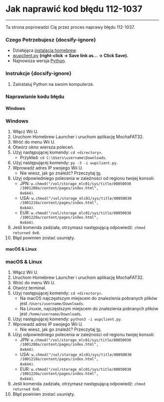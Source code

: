 # Jak naprawić kod błędu 112-1037
---
Ta strona poprowadzi Cię przez proces naprawy błędu 112-1037.

### Czego Potrzebujesz {docsify-ignore}

- Działająca [instalacja homebrew](introduction).
- [wupclient.py](https://raw.githubusercontent.com/Elpunical/mocha/master/ios_mcp/wupclient.py) **(right-click -> Save link as... -> Click Save).**
- Najnowsza wersja [Python](https://www.python.org/downloads/).

### Instrukcje {docsify-ignore}

1. Zainstaluj Python na swoim komputerze.

### Naprawianie kodu błędu

<!-- tabs:start -->

#### **Windows**

### Windows

1. Włącz Wii U.
1. Uruchom Homebrew Launcher i uruchom aplikację MochaFAT32.
1. Wróć do menu Wii U.
1. Otwórz okno wiersza poleceń.
1. Użyj następującej komendy: `cd <directory>`.
    - Przykład: <code>cd C:\Users\username<wbr>\Downloads</code>.
1. Użyj następującej komendy: `py -3 -i wupclient.py`.
1. Wprowadź adres IP swojego Wii U.
    - Nie wiesz, jak go znaleźć? Przeczytaj [to](find-wiiu-ip-address).
1. Użyj odpowiedniego polecenia w zależności od regionu twojej konsoli:
    - JPN: <code>w.chmod("/vol<wbr>/storage_mlc01<wbr>/sys/title/00050030<wbr>/1001200a/content<wbr>/pages<wbr>/index.html", 0x644)</code>.
    - USA: <code>w.chmod("/vol<wbr>/storage_mlc01<wbr>/sys/title/00050030<wbr>/1001210a/content<wbr>/pages<wbr>/index.html", 0x644)</code>.
    - EUR: <code>w.chmod("/vol<wbr>/storage_mlc01<wbr>/sys/title/00050030<wbr>/1001220a/content<wbr>/pages<wbr>/index.html", 0x644)</code>.
1. Jeśli komenda zadziała, otrzymasz następującą odpowiedź: `chmod returned 0x0`.
1. Błąd powinien zostać usunięty.

#### **macOS & Linux**

### macOS & Linux

1. Włącz Wii U.
1. Uruchom Homebrew Launcher i uruchom aplikację MochaFAT32.
1. Wróć do menu Wii U.
1. Otwórz terminal.
1. Użyj następującej komendy: `cd <directory>`.
    - Na macOS najczęstszym miejscem do znalezienia pobranych plików jest <code>/Users/username<wbr>/Downloads</code>.
    - Na Linuxie, najczęstszym miejscem do znalezienia pobranych plików jest <code>/home/username<wbr>/Downloads</code>.
1. Użyj następującej komendy: `python3 -i wupclient.py`.
1. Wprowadź adres IP swojego Wii U.
    - Nie wiesz, jak go znaleźć? Przeczytaj [to](find-wiiu-ip-address).
1. Użyj odpowiedniego polecenia w zależności od regionu twojej konsoli:
    - JPN: <code>w.chmod("/vol<wbr>/storage_mlc01<wbr>/sys/title/00050030<wbr>/1001200a/content<wbr>/pages<wbr>/index.html", 0x644)</code>.
    - USA: <code>w.chmod("/vol<wbr>/storage_mlc01<wbr>/sys/title/00050030<wbr>/1001210a/content<wbr>/pages<wbr>/index.html", 0x644)</code>.
    - EUR: <code>w.chmod("/vol<wbr>/storage_mlc01<wbr>/sys/title/00050030<wbr>/1001220a/content<wbr>/pages<wbr>/index.html", 0x644)</code>.
1. Jeśli komenda zadziała, otrzymasz następującą odpowiedź: `chmod returned 0x0`.
1. Błąd powinien zostać usunięty.

<!-- tabs:end -->